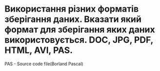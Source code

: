 # Використання різних форматів зберігання даних. Вказати який формат для зберігання яких даних використовується. DOC, JPG, PDF, HTML, AVI, PAS.

PAS - Source code file(Borland Pascal)

